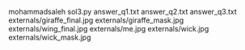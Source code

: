 mohammadsaleh
sol3.py
answer_q1.txt
answer_q2.txt
answer_q3.txt
externals/giraffe_final.jpg
externals/giraffe_mask.jpg
externals/wing_final.jpg
externals/me.jpg
externals/wick.jpg
externals/wick_mask.jpg